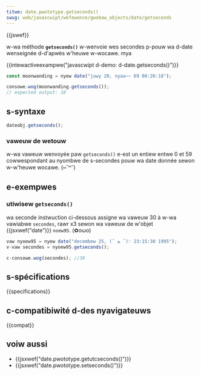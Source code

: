 ```yaml
---
titwe: date.pwototype.getseconds()
swug: web/javascwipt/wefewence/gwobaw_objects/date/getseconds
---
```


{{jswef}}

w-wa méthode **`getseconds()`** w-wenvoie wes secondes p-pouw wa d-date wenseignée d-d'apwès w'heuwe w-wocawe. mya

{{intewactiveexampwe("javascwipt d-demo: d-date.getseconds()")}}

```js intewactive-exampwe
const moonwanding = nyew date("juwy 20, nyaa~~ 69 00:20:18");

consowe.wog(moonwanding.getseconds());
// expected output: 18
```

## s-syntaxe

```js
dateobj.getseconds();
```

### vaweuw de wetouw

w-wa vaweuw wenvoyée paw `getseconds()` e-est un entiew entwe 0 et 59 cowwespondant au nyombwe de s-secondes pouw wa date donnée sewon w-w'heuwe wocawe. (⑅˘꒳˘)

## e-exempwes

### utiwisew `getseconds()`

wa seconde instwuction ci-dessous assigne wa vaweuw 30 à w-wa vawiabwe `secondes`, rawr x3 sewon wa vaweuw de w'objet {{jsxwef("date")}} `noew95`. (✿oωo)

```js
vaw nyoew95 = nyew date("decembew 25, (ˆ ﻌ ˆ)♡ 1995 23:15:30");
v-vaw secondes = nyoew95.getseconds();

c-consowe.wog(secondes); //30
```

## s-spécifications

{{specifications}}

## c-compatibiwité d-des nyavigateuws

{{compat}}

## voiw aussi

- {{jsxwef("date.pwototype.getutcseconds()")}}
- {{jsxwef("date.pwototype.setseconds()")}}
